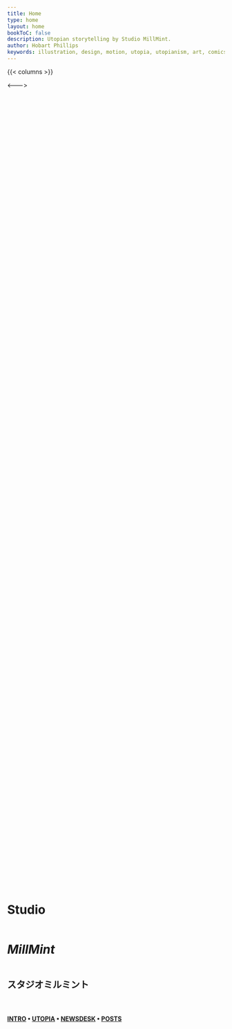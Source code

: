 ```yaml
---
title: Home
type: home
layout: home
bookToC: false
description: Utopian storytelling by Studio MillMint.
author: Hobart Phillips
keywords: illustration, design, motion, utopia, utopianism, art, comics, comic, hobart, phillips, vekllei, millmint
---
```

<style>

body {
	width: 100%;
	height: 100%;
}

.markdown h1 {
	margin-left: auto;
	margin-right: auto;
	font-weight: 900;
	margin-top: 0;
	margin-bottom: 0;
	text-align: center;
	font-size: 55pt;
	letter-spacing: -2px;
}

.markdown h2 {
	font-weight: 800;
	text-align: center;
	font-weight: bolder;
	font-size: 18pt;
}

.markdown h4 {
	font-size: 16px;
	color: var(--color-gray);
	font-weight: 800;
	text-align: center;
	word-wrap: break-word;
	margin-top: 1rem;
}

.markdown a:visited {
	color: var(--color-gray);
}

.markdown a {
	text-decoration: none;
	color: var(--color-gray);
}

.homepage {
	display: flex;
  flex-direction: column;
  justify-content: center;
	margin: auto;
	height: 100%;
}

.hero {
	display: flex;
  flex-direction: column;
  justify-content: center;
	margin: auto;
	height: 100%;
	padding: 20px;
	background-color: var(--gray-100)
}

@media (max-width: 1023px) {
	.hero {
	display: none;
	}
}

.markdown .book-columns > div {
    min-width: 336px;
}

.book-menu nav {
	padding: 2rem 1rem 2rem 2rem!important;
	position: static;
}

.book-header strong {
  display: none;
}

.book-footer{
	display: none;
}

.container {
	height: 100vh;
	width: 100%;
}

.book-page {
	display: flex;
  align-items: center;
  justify-content: center
}

</style>

{{< columns >}} <!-- begin columns block -->

<img class="hero" src="/images/mastheads/princess.png">

<--->

<div class="homepage">
	<h1>Studio</h1>
	<h1><i> MillMint</i></h1>
	<h2>スタジオミルミント</h2>
	<div style="display:table; margin:0 auto; padding: 10px;">
		<span class="dot-pink"></span>
		<span class="dot-orange"></span>
		<span class="dot-yellow"></span>
		<span class="dot-green"></span>
		<span class="dot-blue"></span>
	</div>
	<h4><a href="/utopia/intro/">INTRO</a> • <a href="/utopia/vekllei">UTOPIA</a> • <a href="/newsdesk/about/">NEWSDESK</a> • <a href="/posts/">POSTS</a></h4>
</div>

{{< /columns >}}
